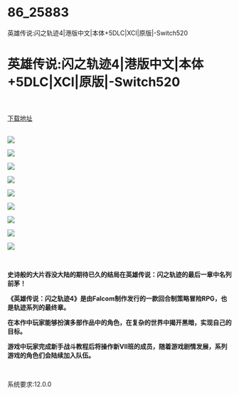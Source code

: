 # 86_25883
英雄传说:闪之轨迹4|港版中文|本体+5DLC|XCI|原版|-Switch520
# 英雄传说:闪之轨迹4|港版中文|本体+5DLC|XCI|原版|-Switch520
 <br/></br>
[下载地址](https://www.switch520.cc/article/25883 "下载地址")
<br/></br>

<p><strong> <img src="https://www.switch520.cc/muke_img/upload_art_editor_20210318-1_4130f33990cf18a1d128010ca64cffc9.jpg"> </strong></p>
<p><strong><img src="https://www.switch520.cc/muke_img/upload_art_editor_20210319-1_0dc7102607cefd2a99541a218e44af4c.jpg"></strong></p>
<p><strong><img src="https://www.switch520.cc/muke_img/upload_art_editor_20210319-1_b91e306af0860bf68bdef2888ea54f6d.jpg"></strong></p>
<p><strong><img src="https://www.switch520.cc/muke_img/upload_art_editor_20210319-1_74b801a04ba1bce22c3c3fa9ba9418b9.jpg"></strong></p>
<p><strong><img src="https://www.switch520.cc/muke_img/upload_art_editor_20210319-1_57748bf4f26f02455e384028d2d93dc0.jpg"></strong></p>
<p><strong><img src="https://www.switch520.cc/muke_img/upload_art_editor_20210319-1_2fb0c6831d248ef89c11742ca36d38a9.jpg"></strong></p>
<p><strong><img src="https://www.switch520.cc/muke_img/upload_art_editor_20210319-1_0dd24a28bd8baa8a02a03d13f1082358.jpg"></strong></p>
<p><strong><img src="https://www.switch520.cc/muke_img/upload_art_editor_20210319-1_d5f1243b09b8ee671e13988f302329e8.jpg"></strong></p>
<p><strong><img src="https://www.switch520.cc/muke_img/upload_art_editor_20210319-1_7d8f55bc696a9b6ad144817e82691f1d.jpg"></strong></p>
<p>&nbsp;</p>
<p><strong>史诗般的大片吞没大陆的期待已久的结局在英雄传说：闪之轨迹的最后一章中名列前茅！</strong></p>
<p><strong> 《英雄传说：闪之轨迹4》是由Falcom制作发行的一款回合制策略冒险RPG，也是轨迹系列的最终章。</strong></p>
<p><strong>在本作中玩家能够扮演多部作品中的角色，在复杂的世界中揭开黑暗，实现自己的目标。</strong></p>
<p><strong>游戏中玩家完成新手战斗教程后将操作新VII班的成员，随着游戏剧情发展，系列游戏的角色们会陆续加入队伍。</strong></p>
<p>&nbsp;</p>
<p>系统要求:12.0.0</p>


